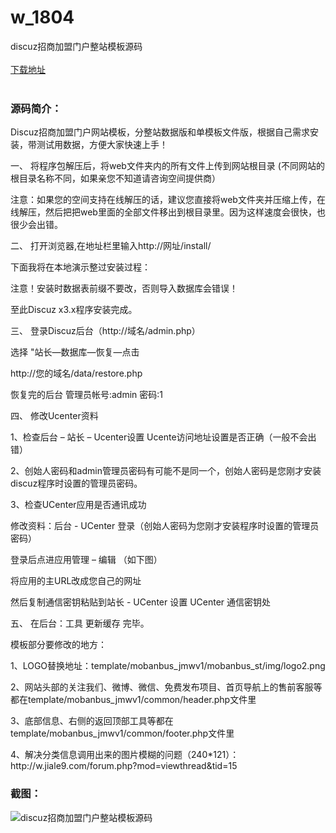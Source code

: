 # w_1804
discuz招商加盟门户整站模板源码
<br/></br>
[下载地址](https://www.uuid2.com/1804.html "下载地址")
<br/></br>
<h3>源码简介：</h3>
<p>Discuz招商加盟门户网站模板，分整站数据版和单模板文件版，根据自己需求安装，带测试用数据，方便大家快速上手！<p>
<p>一、      将程序包解压后，将web文件夹内的所有文件上传到网站根目录 (不同网站的根目录名称不同，如果亲您不知道请咨询空间提供商）<p>
<p>注意：如果您的空间支持在线解压的话，建议您直接将web文件夹并压缩上传，在线解压，然后把把web里面的全部文件移出到根目录里。因为这样速度会很快，也很少会出错。<p>
<p>二、      打开浏览器,在地址栏里输入http://网址/install/<p>
<p>下面我将在本地演示整过安装过程：<p>
<p>注意！安装时数据表前缀不要改，否则导入数据库会错误！<p>
<p>至此Discuz x3.x程序安装完成。<p>
<p>三、      登录Discuz后台（http://域名/admin.php）<p>
<p>选择 "站长—数据库—恢复—点击<p>
<p>http://您的域名/data/restore.php<p>
<p>恢复完的后台  管理员帐号:admin  密码:1<p>
<p>四、      修改Ucenter资料<p>
<p>1、检查后台 – 站长 – Ucenter设置 Ucente访问地址设置是否正确（一般不会出错）<p>
<p>2、创始人密码和admin管理员密码有可能不是同一个，创始人密码是您刚才安装discuz程序时设置的管理员密码。<p>
<p>3、检查UCenter应用是否通讯成功<p>
<p>修改资料：后台 - UCenter  登录（创始人密码为您刚才安装程序时设置的管理员密码）<p>
<p>登录后点进应用管理 – 编辑 （如下图）<p>
<p>将应用的主URL改成您自己的网址<p>
<p>然后复制通信密钥粘贴到站长 - UCenter 设置 UCenter 通信密钥处<p>
<p>五、      在后台：工具 更新缓存  完毕。<p>
<p>模板部分要修改的地方：<p>
<p>1、LOGO替换地址：template/mobanbus_jmwv1/mobanbus_st/img/logo2.png<p>
<p>2、网站头部的关注我们、微博、微信、免费发布项目、首页导航上的售前客服等都在template/mobanbus_jmwv1/common/header.php文件里<p>
<p>3、底部信息、右侧的返回顶部工具等都在template/mobanbus_jmwv1/common/footer.php文件里<p>
<p>4、解决分类信息调用出来的图片模糊的问题（240*121）：http://w.jiale9.com/forum.php?mod=viewthread&tid=15<p>
<h3>截图：</h3>
<img src="https://www.uuid2.com/wp-content/uploads/img/202112/7f494b6873.jpg" alt="discuz招商加盟门户整站模板源码">
